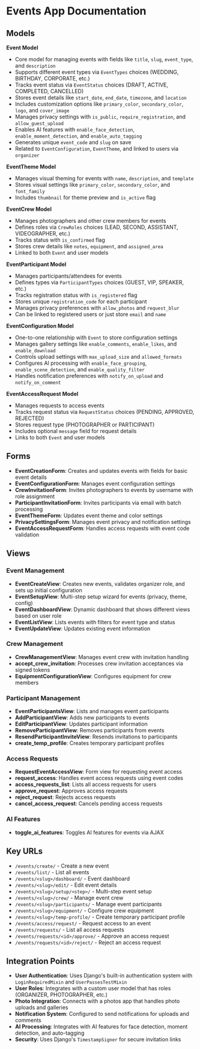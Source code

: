# Events App Documentation

## Models

**Event Model**
- Core model for managing events with fields like `title`, `slug`, `event_type`, and `description`
- Supports different event types via `EventTypes` choices (WEDDING, BIRTHDAY, CORPORATE, etc.)
- Tracks event status via `EventStatus` choices (DRAFT, ACTIVE, COMPLETED, CANCELLED)
- Stores event details like `start_date`, `end_date`, `timezone`, and `location`
- Includes customization options like `primary_color`, `secondary_color`, `logo`, and `cover_image`
- Manages privacy settings with `is_public`, `require_registration`, and `allow_guest_upload`
- Enables AI features with `enable_face_detection`, `enable_moment_detection`, and `enable_auto_tagging`
- Generates unique `event_code` and `slug` on save
- Related to `EventConfiguration`, `EventTheme`, and linked to users via `organizer`

**EventTheme Model**
- Manages visual theming for events with `name`, `description`, and `template`
- Stores visual settings like `primary_color`, `secondary_color`, and `font_family`
- Includes `thumbnail` for theme preview and `is_active` flag

**EventCrew Model**
- Manages photographers and other crew members for events
- Defines roles via `CrewRoles` choices (LEAD, SECOND, ASSISTANT, VIDEOGRAPHER, etc.)
- Tracks status with `is_confirmed` flag
- Stores crew details like `notes`, `equipment`, and `assigned_area`
- Linked to both `Event` and user models

**EventParticipant Model**
- Manages participants/attendees for events
- Defines types via `ParticipantTypes` choices (GUEST, VIP, SPEAKER, etc.)
- Tracks registration status with `is_registered` flag
- Stores unique `registration_code` for each participant
- Manages privacy preferences with `allow_photos` and `request_blur`
- Can be linked to registered users or just store `email` and `name`

**EventConfiguration Model**
- One-to-one relationship with `Event` to store configuration settings
- Manages gallery settings like `enable_comments`, `enable_likes`, and `enable_download`
- Controls upload settings with `max_upload_size` and `allowed_formats`
- Configures AI processing with `enable_face_grouping`, `enable_scene_detection`, and `enable_quality_filter`
- Handles notification preferences with `notify_on_upload` and `notify_on_comment`

**EventAccessRequest Model**
- Manages requests to access events
- Tracks request status via `RequestStatus` choices (PENDING, APPROVED, REJECTED)
- Stores request type (PHOTOGRAPHER or PARTICIPANT)
- Includes optional `message` field for request details
- Links to both `Event` and user models

## Forms

- **EventCreationForm**: Creates and updates events with fields for basic event details
- **EventConfigurationForm**: Manages event configuration settings
- **CrewInvitationForm**: Invites photographers to events by username with role assignment
- **ParticipantInvitationForm**: Invites participants via email with batch processing
- **EventThemeForm**: Updates event theme and color settings
- **PrivacySettingsForm**: Manages event privacy and notification settings
- **EventAccessRequestForm**: Handles access requests with event code validation

## Views

### Event Management
- **EventCreateView**: Creates new events, validates organizer role, and sets up initial configuration
- **EventSetupView**: Multi-step setup wizard for events (privacy, theme, config)
- **EventDashboardView**: Dynamic dashboard that shows different views based on user role
- **EventListView**: Lists events with filters for event type and status
- **EventUpdateView**: Updates existing event information

### Crew Management
- **CrewManagementView**: Manages event crew with invitation handling
- **accept_crew_invitation**: Processes crew invitation acceptances via signed tokens
- **EquipmentConfigurationView**: Configures equipment for crew members

### Participant Management
- **EventParticipantsView**: Lists and manages event participants
- **AddParticipantView**: Adds new participants to events
- **EditParticipantView**: Updates participant information
- **RemoveParticipantView**: Removes participants from events
- **ResendParticipantInviteView**: Resends invitations to participants
- **create_temp_profile**: Creates temporary participant profiles

### Access Requests
- **RequestEventAccessView**: Form view for requesting event access
- **request_access**: Handles event access requests using event codes
- **access_requests_list**: Lists all access requests for users
- **approve_request**: Approves access requests
- **reject_request**: Rejects access requests
- **cancel_access_request**: Cancels pending access requests

### AI Features
- **toggle_ai_features**: Toggles AI features for events via AJAX

## Key URLs

- `/events/create/` - Create a new event
- `/events/list/` - List all events
- `/events/<slug>/dashboard/` - Event dashboard
- `/events/<slug>/edit/` - Edit event details
- `/events/<slug>/setup/<step>/` - Multi-step event setup
- `/events/<slug>/crew/` - Manage event crew
- `/events/<slug>/participants/` - Manage event participants
- `/events/<slug>/equipment/` - Configure crew equipment
- `/events/<slug>/temp-profile/` - Create temporary participant profile
- `/events/access/request/` - Request access to an event
- `/events/requests/` - List all access requests
- `/events/requests/<id>/approve/` - Approve an access request
- `/events/requests/<id>/reject/` - Reject an access request


## Integration Points

- **User Authentication**: Uses Django's built-in authentication system with `LoginRequiredMixin` and `UserPassesTestMixin`
- **User Roles**: Integrates with a custom user model that has roles (ORGANIZER, PHOTOGRAPHER, etc.)
- **Photo Integration**: Connects with a photos app that handles photo uploads and galleries
- **Notification System**: Configured to send notifications for uploads and comments
- **AI Processing**: Integrates with AI features for face detection, moment detection, and auto-tagging
- **Security**: Uses Django's `TimestampSigner` for secure invitation links